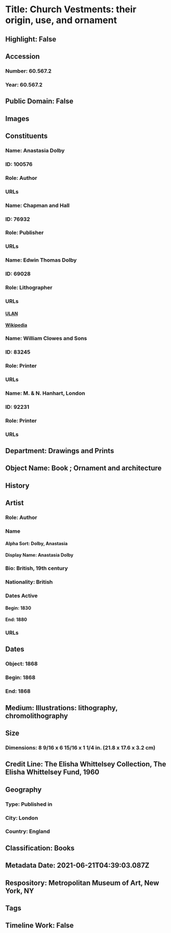 # Title: Church Vestments: their origin, use, and ornament
## Highlight: False
## Accession
### Number: 60.567.2
### Year: 60.567.2
## Public Domain: False
## Images
## Constituents
### Name: Anastasia Dolby
### ID: 100576
### Role: Author
### URLs
### Name: Chapman and Hall
### ID: 76932
### Role: Publisher
### URLs
### Name: Edwin Thomas Dolby
### ID: 69028
### Role: Lithographer
### URLs
#### [ULAN](http://vocab.getty.edu/page/ulan/500020196)
#### [Wikipedia](https://www.wikidata.org/wiki/Q21456687)
### Name: William Clowes and Sons
### ID: 83245
### Role: Printer
### URLs
### Name: M. &amp; N. Hanhart, London
### ID: 92231
### Role: Printer
### URLs
## Department: Drawings and Prints
## Object Name: Book ; Ornament and architecture
## History
## Artist
### Role: Author
### Name
#### Alpha Sort: Dolby, Anastasia
#### Display Name: Anastasia Dolby
### Bio: British, 19th century
### Nationality: British
### Dates Active
#### Begin: 1830
#### End: 1880
### URLs
## Dates
### Object: 1868
### Begin: 1868
### End: 1868
## Medium: Illustrations: lithography, chromolithography
## Size
### Dimensions: 8 9/16 x 6 15/16 x 1 1/4 in. (21.8 x 17.6 x 3.2 cm)
## Credit Line: The Elisha Whittelsey Collection, The Elisha Whittelsey Fund, 1960
## Geography
### Type: Published in
### City: London
### Country: England
## Classification: Books
## Metadata Date: 2021-06-21T04:39:03.087Z
## Respository: Metropolitan Museum of Art, New York, NY
## Tags
## Timeline Work: False